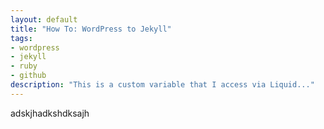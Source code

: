 ```yaml
---
layout: default
title: "How To: WordPress to Jekyll"
tags:
- wordpress
- jekyll
- ruby
- github
description: "This is a custom variable that I access via Liquid..."
---
```

adskjhadkshdksajh
